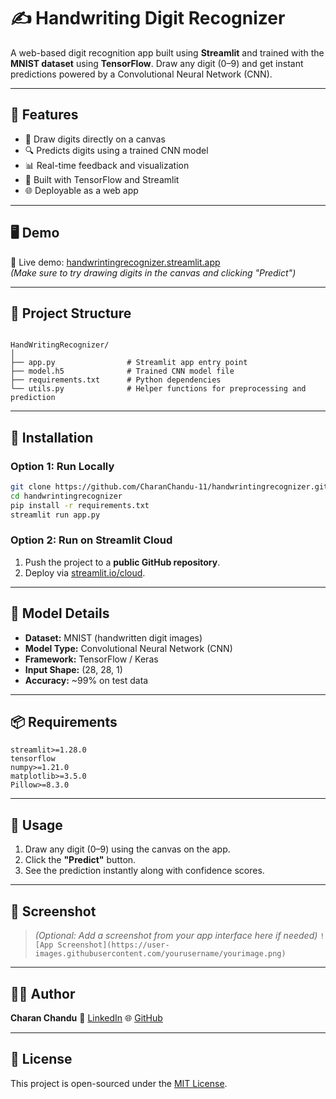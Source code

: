 
# ✍️ Handwriting Digit Recognizer

A web-based digit recognition app built using **Streamlit** and trained with the **MNIST dataset** using **TensorFlow**. Draw any digit (0–9) and get instant predictions powered by a Convolutional Neural Network (CNN).

---

## 📌 Features

- 🎨 Draw digits directly on a canvas
- 🔍 Predicts digits using a trained CNN model
- 📊 Real-time feedback and visualization
- 🧠 Built with TensorFlow and Streamlit
- 🌐 Deployable as a web app

---

## 🖥️ Demo

🧪 Live demo: [handwrintingrecognizer.streamlit.app](https://handwrintingrecognizer.streamlit.app/)  
*(Make sure to try drawing digits in the canvas and clicking "Predict")*

---

## 📁 Project Structure

```

HandWritingRecognizer/
│
├── app.py                # Streamlit app entry point
├── model.h5              # Trained CNN model file
├── requirements.txt      # Python dependencies
└── utils.py              # Helper functions for preprocessing and prediction

````

---

## 🚀 Installation

### Option 1: Run Locally

```bash
git clone https://github.com/CharanChandu-11/handwrintingrecognizer.git
cd handwrintingrecognizer
pip install -r requirements.txt
streamlit run app.py
````

### Option 2: Run on Streamlit Cloud

1. Push the project to a **public GitHub repository**.
2. Deploy via [streamlit.io/cloud](https://streamlit.io/cloud).

---

## 🧠 Model Details

* **Dataset:** MNIST (handwritten digit images)
* **Model Type:** Convolutional Neural Network (CNN)
* **Framework:** TensorFlow / Keras
* **Input Shape:** (28, 28, 1)
* **Accuracy:** \~99% on test data

---

## 📦 Requirements

```
streamlit>=1.28.0
tensorflow
numpy>=1.21.0
matplotlib>=3.5.0
Pillow>=8.3.0
```

---

## 🧰 Usage

1. Draw any digit (0–9) using the canvas on the app.
2. Click the **"Predict"** button.
3. See the prediction instantly along with confidence scores.

---

## 📸 Screenshot

> *(Optional: Add a screenshot from your app interface here if needed)*
> `![App Screenshot](https://user-images.githubusercontent.com/yourusername/yourimage.png)`

---

## 👨‍💻 Author

**Charan Chandu**
🔗 [LinkedIn](https://www.linkedin.com/in/charanchandu11)
🌐 [GitHub](https://github.com/CharanChandu-11)

---

## 📜 License

This project is open-sourced under the [MIT License](LICENSE).

```
